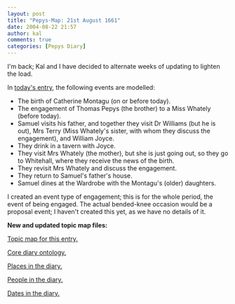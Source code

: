 ```yaml
---
layout: post
title: "Pepys-Map: 21st August 1661"
date: 2004-08-22 21:57
author: kal
comments: true
categories: [Pepys Diary]
---
```

<p>I'm back; Kal and I have decided to alternate weeks of updating to lighten the load.</p>
<p>In <a href="http://www.pepysdiary.com/archive/1661/08/21/index.php">today's entry</a>, the following events are modelled:</p>
<ul>
<li>The birth of Catherine Montagu (on or before today).</li>
<li>The engagement of Thomas Pepys (the brother) to a Miss Whately (before today).</li>
<li>Samuel visits his father, and together they visit Dr Williams (but he is out), Mrs Terry (Miss Whately's sister, with whom they discuss the engagement), and William Joyce.</li>
<li>They drink in a tavern with Joyce.</li>
<li>They visit Mrs Whately (the mother), but she is just going out, so they go to Whitehall, where they receive the news of the birth.</li>
<li>They revisit Mrs Whately and discuss the engagement.</li>
<li>They return to Samuel's father's house.</li>
<li>Samuel dines at the Wardrobe with the Montagu's (older) daughters.</li>
</ul>

<!--more-->
<p>I created an event type of engagement; this is for the whole period, the event of being engaged.  The actual bended-knee occasion would be a proposal event; I haven't created this yet, as we have no details of it.</p>
<p><b>New and updated topic map files:</b></p>
<p><a href="http://www.techquila.com/blog/archives/16610821.ltm">Topic map for this entry.</a></p>
<p><a href="http://www.techquila.com/blog/archives/pepys-diary-ontology.ltm">Core diary ontology.</a></p>
<p><a href="http://www.techquila.com/blog/archives/pepys-diary-places.ltm">Places in the diary.</a></p>
<p><a href="http://www.techquila.com/blog/archives/pepys-diary-people.ltm">People in the diary.</a></p>
<p><a href="http://www.techquila.com/blog/archives/pepys-diary-dates.ltm">Dates in the diary.</a></p>

